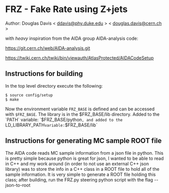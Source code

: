FRZ - Fake Rate using Z+jets
============

Author: Douglas Davis < ddavis@phy.duke.edu > < douglas.davis@cern.ch >

with _heavy_ inspiration from the AIDA group AIDA-analysis code:

https://git.cern.ch/web/AIDA-analysis.git

https://twiki.cern.ch/twiki/bin/viewauth/AtlasProtected/AIDACodeSetup

Instructions for building
------------
In the top level directory execute the following:

    $ source config/setup
    $ make

Now the environment variable `FRZ_BASE` is defined and can
be accessed with `$FRZ_BASE`. The library is in the $FRZ_BASE/lib
directory. Added to the `PATH` variable: `$FRZ_BASE/python`,
and added to the `LD_LIBRARY_PATH` variable: `$FRZ_BASE/lib`


Instructions for generating MC sample ROOT file
------------
The AIDA code reads MC sample information from a json file in python.
This is pretty simple because python is great for json, I wanted to
be able to read in C++ and my work around (in order to not use an
external C++ json library) was to store the info in a C++ class in a 
ROOT file to hold all of the sample information. It is very simple
to generate a ROOT file holding this class; after building, run the
FRZ.py steering python script with the flag --json-to-root